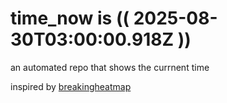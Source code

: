 # time_now is (( 2025-08-30T03:00:00.918Z ))

an automated repo that shows the currnent time

inspired by [breakingheatmap](https://github.com/breakingheatmap/breakingheatmap)